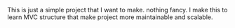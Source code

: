 This is just a simple project that I want to make. nothing fancy. I make this to learn MVC structure that make project more maintainable and scalable.